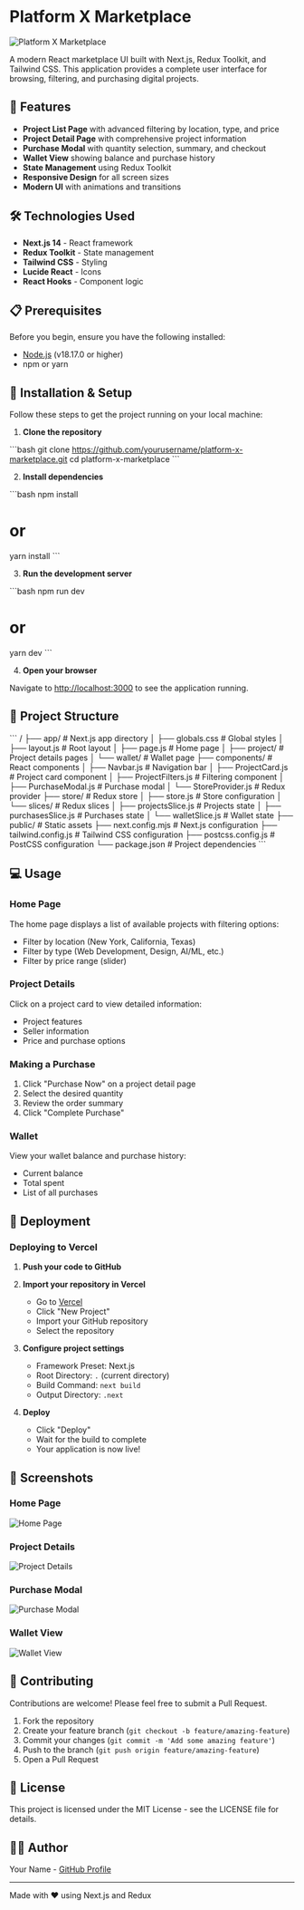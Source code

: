 # Platform X Marketplace

![Platform X Marketplace]([https://placeholder.svg?height=300&width=800&text=Platform+X+Marketplace](https://react-assessment-app.vercel.app/))

A modern React marketplace UI built with Next.js, Redux Toolkit, and Tailwind CSS. This application provides a complete user interface for browsing, filtering, and purchasing digital projects.

## 🚀 Features

- **Project List Page** with advanced filtering by location, type, and price
- **Project Detail Page** with comprehensive project information
- **Purchase Modal** with quantity selection, summary, and checkout
- **Wallet View** showing balance and purchase history
- **State Management** using Redux Toolkit
- **Responsive Design** for all screen sizes
- **Modern UI** with animations and transitions

## 🛠️ Technologies Used

- **Next.js 14** - React framework
- **Redux Toolkit** - State management
- **Tailwind CSS** - Styling
- **Lucide React** - Icons
- **React Hooks** - Component logic

## 📋 Prerequisites

Before you begin, ensure you have the following installed:
- [Node.js](https://nodejs.org/) (v18.17.0 or higher)
- npm or yarn

## 🔧 Installation & Setup

Follow these steps to get the project running on your local machine:

1. **Clone the repository**

\`\`\`bash
git clone https://github.com/yourusername/platform-x-marketplace.git
cd platform-x-marketplace
\`\`\`

2. **Install dependencies**

\`\`\`bash
npm install
# or
yarn install
\`\`\`

3. **Run the development server**

\`\`\`bash
npm run dev
# or
yarn dev
\`\`\`

4. **Open your browser**

Navigate to [http://localhost:3000](http://localhost:3000) to see the application running.

## 📁 Project Structure

\`\`\`
/
├── app/                  # Next.js app directory
│   ├── globals.css       # Global styles
│   ├── layout.js         # Root layout
│   ├── page.js           # Home page
│   ├── project/          # Project details pages
│   └── wallet/           # Wallet page
├── components/           # React components
│   ├── Navbar.js         # Navigation bar
│   ├── ProjectCard.js    # Project card component
│   ├── ProjectFilters.js # Filtering component
│   ├── PurchaseModal.js  # Purchase modal
│   └── StoreProvider.js  # Redux provider
├── store/                # Redux store
│   ├── store.js          # Store configuration
│   └── slices/           # Redux slices
│       ├── projectsSlice.js  # Projects state
│       ├── purchasesSlice.js # Purchases state
│       └── walletSlice.js    # Wallet state
├── public/               # Static assets
├── next.config.mjs       # Next.js configuration
├── tailwind.config.js    # Tailwind CSS configuration
├── postcss.config.js     # PostCSS configuration
└── package.json          # Project dependencies
\`\`\`

## 💻 Usage

### Home Page
The home page displays a list of available projects with filtering options:
- Filter by location (New York, California, Texas)
- Filter by type (Web Development, Design, AI/ML, etc.)
- Filter by price range (slider)

### Project Details
Click on a project card to view detailed information:
- Project features
- Seller information
- Price and purchase options

### Making a Purchase
1. Click "Purchase Now" on a project detail page
2. Select the desired quantity
3. Review the order summary
4. Click "Complete Purchase"

### Wallet
View your wallet balance and purchase history:
- Current balance
- Total spent
- List of all purchases

## 🚢 Deployment

### Deploying to Vercel

1. **Push your code to GitHub**

2. **Import your repository in Vercel**
   - Go to [Vercel](https://vercel.com)
   - Click "New Project"
   - Import your GitHub repository
   - Select the repository

3. **Configure project settings**
   - Framework Preset: Next.js
   - Root Directory: `.` (current directory)
   - Build Command: `next build`
   - Output Directory: `.next`

4. **Deploy**
   - Click "Deploy"
   - Wait for the build to complete
   - Your application is now live!

## 📸 Screenshots

### Home Page
![Home Page](https://placeholder.svg?height=200&width=400&text=Home+Page)

### Project Details
![Project Details](https://placeholder.svg?height=200&width=400&text=Project+Details)

### Purchase Modal
![Purchase Modal](https://placeholder.svg?height=200&width=400&text=Purchase+Modal)

### Wallet View
![Wallet View](https://placeholder.svg?height=200&width=400&text=Wallet+View)

## 🤝 Contributing

Contributions are welcome! Please feel free to submit a Pull Request.

1. Fork the repository
2. Create your feature branch (`git checkout -b feature/amazing-feature`)
3. Commit your changes (`git commit -m 'Add some amazing feature'`)
4. Push to the branch (`git push origin feature/amazing-feature`)
5. Open a Pull Request

## 📄 License

This project is licensed under the MIT License - see the LICENSE file for details.

## 👨‍💻 Author

Your Name - [GitHub Profile]([https://github.com/yourusername](https://github.com/UmerKhan1998))

---

Made with ❤️ using Next.js and Redux
